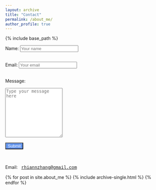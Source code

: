 ```yaml
---
layout: archive
title: "Contact"
permalink: /about_me/
author_profile: true
---
```


{% include base_path %}

<form name="gform" id="gform" enctype="text/plain" action="https://docs.google.com/forms/d/e/1FAIpQLSf2rcIOe5JCeeVmf0dyA5T5paxStMnz-KR8zEhDdn7kQveIUA/formResponse?usp=pp_url" target="hidden_iframe" onsubmit="setTimeout(function(){window.location.reload();},10);">
  Name: 
  <input type="text" name="entry.1617483516" placeholder="Your name" id="entry.1617483516"><br><br>
  
  Email: 
  <input type="text" name="entry.1417233657" placeholder="Your email" id="entry.1417233657"><br><br>
  
  Message: 
  <textarea name="entry.1487389352" placeholder="Type your message here" id="entry.1487389352" rows="10" ></textarea><br><br>
  <input type="submit" value="Submit" style="color: white; background-color: cornflowerblue">
</form> 

<iframe name="hidden_iframe" id="hidden_iframe" style="display:none;" onload="if(submitted) {}"></iframe>

<br><br>
Email: &nbsp; <span style = "font-family:'Courier New',monospace;">rhiannzhang@gmail.com</span>


{% for post in site.about_me %}
  {% include archive-single.html %}
{% endfor %}
